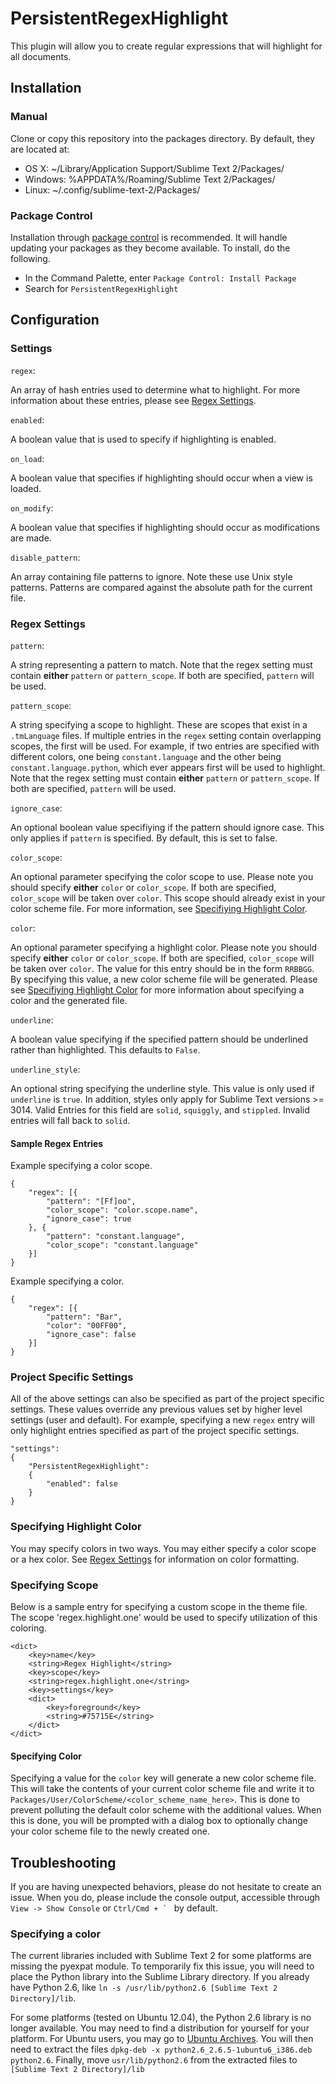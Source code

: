 # PersistentRegexHighlight

This plugin will allow you to create regular expressions that will highlight for all documents.

## Installation
### Manual
Clone or copy this repository into the packages directory. By default, they are located at:

* OS X: ~/Library/Application Support/Sublime Text 2/Packages/
* Windows: %APPDATA%/Roaming/Sublime Text 2/Packages/
* Linux: ~/.config/sublime-text-2/Packages/

### Package Control
Installation through [package control](http://wbond.net/sublime_packages/package_control) is recommended. It will handle updating your packages as they become available. To install, do the following.

* In the Command Palette, enter `Package Control: Install Package`
* Search for `PersistentRegexHighlight`

## Configuration

### Settings
`regex`:

An array of hash entries used to determine what to highlight. For more information about these entries, please see [Regex Settings](https://github.com/skuroda/PersistentRegexHighlight#regex-settings).

`enabled`:

A boolean value that is used to specify if highlighting is enabled.

`on_load`:

A boolean value that specifies if highlighting should occur when a view is loaded.

`on_modify`:

A boolean value that specifies if highlighting should occur as modifications are made.

`disable_pattern`:

An array containing file patterns to ignore. Note these use Unix style patterns. Patterns are compared against the absolute path for the current file.


### Regex Settings
`pattern`:

A string representing a pattern to match. Note that the regex setting must contain **either** `pattern` or `pattern_scope`. If both are specified, `pattern` will be used.

`pattern_scope`:

A string specifying a scope to highlight. These are scopes that exist in a `.tmLanguage` files. If multiple entries in the `regex` setting contain overlapping scopes, the first will be used. For example, if two entries are specified with different colors, one being `constant.language` and the other being `constant.language.python`, which ever appears first will be used to highlight. Note that the regex setting must contain **either** `pattern` or `pattern_scope`. If both are specified, `pattern` will be used.

`ignore_case`:

An optional boolean value specifiying if the pattern should ignore case. This only applies if `pattern` is specified. By default, this is set to false.

`color_scope`:

An optional parameter specifying the color scope to use. Please note you should specify **either** `color` or `color_scope`. If both are specified, `color_scope` will be taken over `color`.  This scope should already exist in your color scheme file. For more information, see [Specifiying Highlight Color](https://github.com/skuroda/PersistentRegexHighlight#specifying-highlight-color).

`color`:

An optional parameter specifying a highlight color. Please note you should specify **either** `color` or `color_scope`. If both are specified, `color_scope` will be taken over `color`. The value for this entry should be in the form `RRBBGG`. By specifying this value, a new color scheme file will be generated. Please see [Specifiying Highlight Color](https://github.com/skuroda/PersistentRegexHighlight#specifying-highlight-color) for more information about specifying a color and the generated file.

`underline`:

A boolean value specifying if the specified pattern should be underlined rather than highlighted. This defaults to `False`.

`underline_style`:

An optional string specifying the underline style. This value is only used if `underline` is `true`. In addition, styles only apply for Sublime Text versions >= 3014. Valid Entries for this field are `solid`, `squiggly`, and `stippled`. Invalid entries will fall back to `solid`.

#### Sample Regex Entries
Example specifying a color scope.

    {
        "regex": [{
            "pattern": "[Ff]oo",
            "color_scope": "color.scope.name",
            "ignore_case": true
        }, {
            "pattern": "constant.language",
            "color_scope": "constant.language"
        }]
    }

Example specifying a color.

    {
        "regex": [{
            "pattern": "Bar",
            "color": "00FF00",
            "ignore_case": false
        }]
    }

### Project Specific Settings
All of the above settings can also be specified as part of the project specific settings. These values override any previous values set by higher level settings (user and default). For example, specifying a new `regex` entry will only highlight entries specified as part of the project specific settings.

    "settings":
    {
        "PersistentRegexHighlight":
        {
            "enabled": false
        }
    }

### Specifying Highlight Color
You may specify colors in two ways. You may either specify a color scope or a hex color. See [Regex Settings](https://github.com/skuroda/PersistentRegexHighlight#regex-settings) for information on color formatting.

### Specifying Scope
Below is a sample entry for specifying a custom scope in the theme file. The scope 'regex.highlight.one' would be used to specify utilization of this coloring.

    <dict>
        <key>name</key>
        <string>Regex Highlight</string>
        <key>scope</key>
        <string>regex.highlight.one</string>
        <key>settings</key>
        <dict>
            <key>foreground</key>
            <string>#75715E</string>
        </dict>
    </dict>

#### Specifying Color
Specifying a value for the `color` key will generate a new color scheme file. This will take the contents of your current color scheme file and write it to `Packages/User/ColorScheme/<color_scheme_name_here>`. This is done to prevent polluting the default color scheme with the additional values. When this is done, you will be prompted with a dialog box to optionally change your color scheme file to the newly created one.

## Troubleshooting
If you are having unexpected behaviors, please do not hesitate to create an issue. When you do, please include the console output, accessible through `View -> Show Console` or ``Ctrl/Cmd + ` `` by default.

### Specifying a color
The current libraries included with Sublime Text 2 for some platforms are missing the pyexpat module. To temporarily fix this issue, you will need to place the Python library into the Sublime Library directory. If you already have Python 2.6, like `ln -s /usr/lib/python2.6 [Sublime Text 2 Directory]/lib`.

For some platforms (tested on Ubuntu 12.04), the Python 2.6 library is no longer available. You may need to find a distribution for yourself for your platform. For Ubuntu users, you may go to [Ubuntu Archives](http://packages.ubuntu.com/lucid/python2.6). You will then need to extract the files `dpkg-deb -x python2.6_2.6.5-1ubuntu6_i386.deb python2.6`. Finally, move `usr/lib/python2.6` from the extracted files to `[Sublime Text 2 Directory]/lib`

